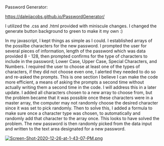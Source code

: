 Password Generator:

https://dalejjacobs.github.io/PasswordGenerator/

I utilized the .css and .html provided with miniscule changes.  I changed the generate button background to green to make it my own :)

In my javascript, I kept things as simple as I could. 
I established arrays of the possilbe characters for the new password.  I prompted the user for several pieces of information, length of the password which was data provided 8 - 128, then prompted confirms for the type of characters to include in the password; Lower Case, Upper Case, Special Characters, and Numbers.  I required the user to choose at least one of the types of characters, if they did not choose even one, I alerted they needed to do so and re-asked the prompts.  This is one section I believe I can make the code more efficient, a means of asking the prompts a second time without actually writing them a second time in the code.  I will address this in a later update.  I added all characters chosen to a new array to choose from, but the problem became that it was possible once these characters were in a master array, the computer may not randomly choose the desired character since it was set to pick randomly.  Then to solve this, I added a formula to make sure once a character type was chosen, to automatically and randomly add that character to the array once.  This looks to have solved the problem.  The new password is then randomly picked from the data input and written to the text area designated for a new password.  

  
  
  


[![Screen-Shot-2020-12-26-at-1-43-07-PM.png](https://i.postimg.cc/XJ1mdPdn/Screen-Shot-2020-12-26-at-1-43-07-PM.png)](https://postimg.cc/dkd5K45f)

